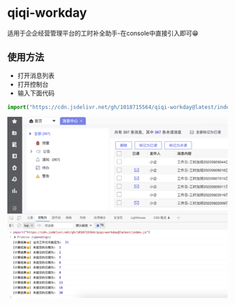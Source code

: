 # qiqi-workday
适用于企企经营管理平台的工时补全助手-在console中直接引入即可😁

## 使用方法

- 打开消息列表
- 打开控制台
- 输入下面代码

```js
import("https://cdn.jsdelivr.net/gh/1018715564/qiqi-workday@latest/index.js")
```
<!-- 引入本地github图片 -->
![](https://raw.githubusercontent.com/1018715564/qiqi-workday/main/index.png)